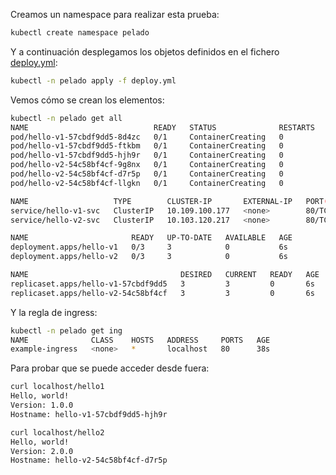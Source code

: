 Creamos un namespace para realizar esta prueba:

```bash
kubectl create namespace pelado
```

Y a continuación desplegamos los objetos definidos en el fichero [deploy.yml](./deploy.yml):

```bash
kubectl -n pelado apply -f deploy.yml
```

Vemos cómo se crean los elementos:

```bash
kubectl -n pelado get all
NAME                            READY   STATUS              RESTARTS   AGE
pod/hello-v1-57cbdf9dd5-8d4zc   0/1     ContainerCreating   0          6s
pod/hello-v1-57cbdf9dd5-ftkbm   0/1     ContainerCreating   0          6s
pod/hello-v1-57cbdf9dd5-hjh9r   0/1     ContainerCreating   0          6s
pod/hello-v2-54c58bf4cf-9g8nx   0/1     ContainerCreating   0          6s
pod/hello-v2-54c58bf4cf-d7r5p   0/1     ContainerCreating   0          6s
pod/hello-v2-54c58bf4cf-llgkn   0/1     ContainerCreating   0          6s

NAME                   TYPE        CLUSTER-IP       EXTERNAL-IP   PORT(S)   AGE
service/hello-v1-svc   ClusterIP   10.109.100.177   <none>        80/TCP    6s
service/hello-v2-svc   ClusterIP   10.103.120.217   <none>        80/TCP    6s

NAME                       READY   UP-TO-DATE   AVAILABLE   AGE
deployment.apps/hello-v1   0/3     3            0           6s
deployment.apps/hello-v2   0/3     3            0           6s

NAME                                  DESIRED   CURRENT   READY   AGE
replicaset.apps/hello-v1-57cbdf9dd5   3         3         0       6s
replicaset.apps/hello-v2-54c58bf4cf   3         3         0       6s
```

Y la regla de ingress:

```bash
kubectl -n pelado get ing
NAME              CLASS    HOSTS   ADDRESS     PORTS   AGE
example-ingress   <none>   *       localhost   80      38s
```

Para probar que se puede acceder desde fuera:

```bash
curl localhost/hello1
Hello, world!
Version: 1.0.0
Hostname: hello-v1-57cbdf9dd5-hjh9r

curl localhost/hello2
Hello, world!
Version: 2.0.0
Hostname: hello-v2-54c58bf4cf-d7r5p
```

